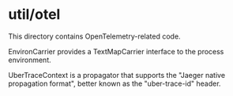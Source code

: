 # util/otel

This directory contains OpenTelemetry-related code.

EnvironCarrier provides a TextMapCarrier interface to the process environment.

UberTraceContext is a propagator that supports the "Jaeger native propagation format", better known as the "uber-trace-id" header.

